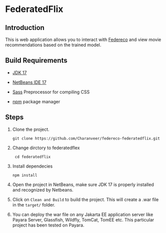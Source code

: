 # FederatedFlix

## Introduction

This is web application allows you to interact with [Federeco](https://github.com/Ach113/federeco) and view movie recommendations based on the trained model.

## Build Requirements

- [JDK 17](https://adoptium.net/temurin/releases/?version=17)

- [NetBeans IDE 17](https://netbeans.apache.org/download/index.html)

- [Sass](https://github.com/sass/sass) Preprocessor for compiling CSS

- [npm](https://github.com/npm/cli) package manager

## Steps

1. Clone the project.

   `git clone https://github.com/Charanveer/federeco-federatedflix.git`

2. Change dirctory to federatedflex

   ` cd federatedflix`

3. Install dependecies

   `npm install`

4. Open the project in NetBeans, make sure JDK 17 is properly installed and recognized by Netbeans.
5. Click on `Clean and Build` to build the project. This will create a .war file in the `target/` folder.
6. You can deploy the war file on any Jakarta EE application server like Payara Server, Glassfish, Wildfly, TomCat, TomEE etc. This particular project has been tested on Payara.
